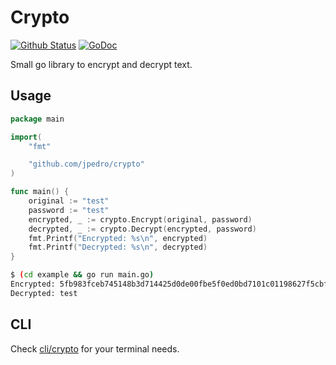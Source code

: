 # Crypto
[![Github Status](https://github.com/jpedro/crypto/workflows/tests/badge.svg)](https://github.com/jpedro/crypto/actions)
[![GoDoc](https://godoc.org/github.com/jpedro/crypto?status.svg)](https://godoc.org/github.com/jpedro/crypto)

Small go library to encrypt and decrypt text.


## Usage

```go
package main

import(
    "fmt"

    "github.com/jpedro/crypto"
)

func main() {
    original := "test"
    password := "test"
    encrypted, _ := crypto.Encrypt(original, password)
    decrypted, _ := crypto.Decrypt(encrypted, password)
    fmt.Printf("Encrypted: %s\n", encrypted)
    fmt.Printf("Decrypted: %s\n", decrypted)
}
```

```bash
$ (cd example && go run main.go)
Encrypted: 5fb983fceb745148b3d714425d0de00fbe5f0ed0bd7101c01198627f5cbfecc9
Decrypted: test
```

## CLI

Check [cli/crypto](cli/crypto) for your terminal needs.
